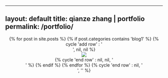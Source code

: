  ---
layout: default
 title: qianze zhang | portfolio
 permalink: /portfolio/
 ---
 <center>
 <div class="home">
 {% for post in site.posts %}
    {% if post.categories contains 'blog1' %}
     {% cycle 'add row' : '<div class="row">', nil, nil %}
         <div class="col-sm-4">
             <div class="preview-panel">
                 <a href="{{ post.url | prepend: site.baseurl }}">
                     <img src="{{ post.preview | prepend: site.baseurl }}">
                 </a>
            </div>
         </div>
 {% cycle 'end row' : nil, nil, '</div>' %}
   {% endif %}
 {% endfor %}
 {% cycle 'end row' : nil, '</div>', '</div>' %}
 
 </div>
 </center>
